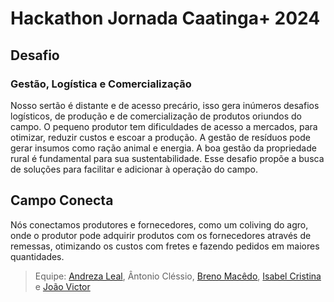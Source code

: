 # Hackathon Jornada Caatinga+ 2024 
## Desafio
### Gestão, Logística e Comercialização
Nosso sertão é distante e de acesso precário, isso gera inúmeros desafios logísticos, de produção e de comercialização de produtos oriundos do campo. O pequeno produtor tem dificuldades de acesso a mercados, para otimizar, reduzir custos e escoar a produção. A gestão de resíduos pode gerar insumos como ração animal e energia. A boa gestão da propriedade rural é fundamental para sua sustentabilidade. Esse desafio propõe a busca de soluções para facilitar e adicionar à operação do campo.

## Campo Conecta
Nós conectamos produtores e fornecedores, como um coliving do agro, onde o produtor pode adquirir produtos com os fornecedores através de remessas, otimizando os custos com fretes e fazendo pedidos em maiores quantidades.

>Equipe: [Andreza Leal](https://github.com/andrezaleal), Ântonio Cléssio, [Breno Macêdo](https://github.com/brenomacedo), [Isabel Cristina](https://github.com/preciousakura) e [João Victor](https://github.com/jvsampaios)
